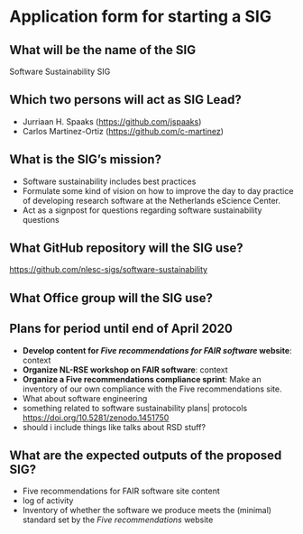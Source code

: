 # Application form for starting a SIG

## What will be the name of the SIG

Software Sustainability SIG

## Which two persons will act as SIG Lead?

- Jurriaan H. Spaaks (https://github.com/jspaaks)
- Carlos Martinez-Ortiz (https://github.com/c-martinez)

## What is the SIG’s mission?
<!--
The mission of your SIG should contribute to the organization’s mission.
-->

- Software sustainability includes best practices
- Formulate some kind of vision on how to improve the day to day practice of developing research software at the Netherlands eScience Center.
- Act as a signpost for questions regarding software sustainability questions

## What GitHub repository will the SIG use?

https://github.com/nlesc-sigs/software-sustainability

## What Office group will the SIG use?


## Plans for period until end of April 2020
<!--
In this section, list what plans you have for this SIG. Describe each plan according to the following format:

- **title**: context 1
- **title 2**: context 2
- etc

For title, describe your plan in just a few words. For context, describe briefly and concretely what is the plan.
-->

- **Develop content for _Five recommendations for FAIR software_ website**: context
- **Organize NL-RSE workshop on FAIR software**: context
- **Organize a Five recommendations compliance sprint**: Make an inventory of our own compliance with the Five recommendations site.
- What about software engineering
- something related to software sustainability plans| protocols https://doi.org/10.5281/zenodo.1451750
- should i include things like talks about RSD stuff?



## What are the expected outputs of the proposed SIG?
<!--
help text goes here
-->

- Five recommendations for FAIR software site content
- log of activity
- Inventory of whether the software we produce meets the (minimal) standard set by the _Five recommendations_ website
